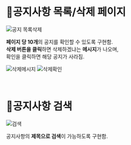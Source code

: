 # 📌공지사항 목록/삭제 페이지   

![공지 목록삭제](https://user-images.githubusercontent.com/88878686/182356728-d29eceb7-ceef-4876-900c-11fa763a55e0.JPG)   

**페이지 당 10개**의 공지를 확인할 수 있도록 구현함.   
**삭제 버튼을 클릭**하면 삭제하겠냐는 **메시지**가 나오며,   
확인을 클릭하면 해당 공지가 사라짐.   

![삭제메시지](https://user-images.githubusercontent.com/88878686/182361055-1cc0c23c-8fe5-4962-9e3c-fe08ae92a9d6.JPG)
![삭제확인](https://user-images.githubusercontent.com/88878686/182361060-0a8af2aa-0b9c-4fbb-82fe-7b718c8b9e0b.JPG)   

<br>

# 📌공지사항 검색   

![검색](https://user-images.githubusercontent.com/88878686/182365806-0a1fd6d5-b3e1-4ba3-b8b1-26928524bebf.JPG)   

공지사항의 **제목으로 검색**이 가능하도록 구현함.

